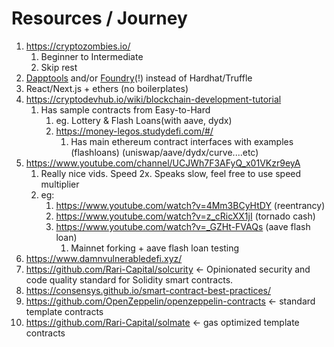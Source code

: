 # Resources / Journey

1. https://cryptozombies.io/
    1. Beginner to Intermediate
    2. Skip rest
3. [Dapptools](https://github.com/dapphub/dapptools) and/or [Foundry](https://github.com/gakonst/foundry)(!) instead of Hardhat/Truffle
4. React/Next.js + ethers (no boilerplates)
5. https://cryptodevhub.io/wiki/blockchain-development-tutorial
    1. Has sample contracts from Easy-to-Hard
        1. eg. Lottery & Flash Loans(with aave, dydx)
        2. https://money-legos.studydefi.com/#/
            1. Has main ethereum contract interfaces with examples (flashloans) (uniswap/aave/dydx/curve....etc)
6. https://www.youtube.com/channel/UCJWh7F3AFyQ_x01VKzr9eyA
    1. Really nice vids. Speed 2x. Speaks slow, feel free to use speed multiplier
    2. eg:
        1. https://www.youtube.com/watch?v=4Mm3BCyHtDY (reentrancy)
        2. https://www.youtube.com/watch?v=z_cRicXX1jI (tornado cash)
        3. https://www.youtube.com/watch?v=_GZHt-FVAQs (aave flash loan)
            1. Mainnet forking + aave flash loan testing
7. https://www.damnvulnerabledefi.xyz/
8. https://github.com/Rari-Capital/solcurity <- Opinionated security and code quality standard for Solidity smart contracts.
9. https://consensys.github.io/smart-contract-best-practices/
10. https://github.com/OpenZeppelin/openzeppelin-contracts <- standard template contracts
11. https://github.com/Rari-Capital/solmate <- gas optimized template contracts
